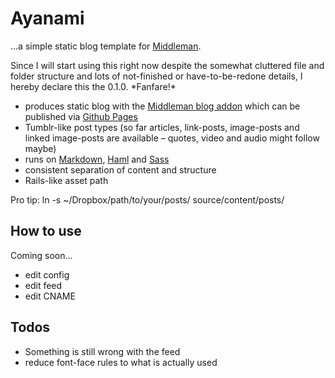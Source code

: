 # Ayanami

…a simple static blog template for [Middleman](http://middlemanapp.com/).

Since I will start using this right now despite the somewhat cluttered file and folder structure and lots of not-finished or have-to-be-redone details, I hereby declare this the 0.1.0. \*Fanfare!\*

- produces static blog with the [Middleman blog addon](http://middlemanapp.com/blogging/) which can be published via [Github Pages](http://pages.github.com/)
- Tumblr-like post types (so far articles, link-posts, image-posts and linked image-posts are available – quotes, video and audio might follow maybe)
- runs on [Markdown](http://daringfireball.net/projects/markdown/), [Haml](http://haml.info/) and [Sass](http://sass-lang.com/)
- consistent separation of content and structure
- Rails-like asset path

Pro tip:
     ln -s ~/Dropbox/path/to/your/posts/ source/content/posts/

## How to use

Coming soon… 
- edit config
- edit feed
- edit CNAME

## Todos
- Something is still wrong with the feed
- reduce font-face rules to what is actually used